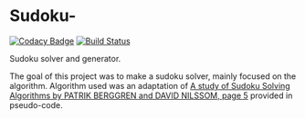 # Sudoku-

[![Codacy Badge](https://api.codacy.com/project/badge/Grade/f121490f72c04b21866ef88439e6819c)](https://app.codacy.com/app/Almantask/Sudoku-?utm_source=github.com&utm_medium=referral&utm_content=Almantask/Sudoku-&utm_campaign=Badge_Grade_Dashboard)
[![Build Status](https://travis-ci.org/Almantask/Sudoku-.svg?branch=master)](https://travis-ci.org/Almantask/Sudoku-)

Sudoku solver and generator.

The goal of this project was to make a sudoku solver, mainly focused on the algorithm. 
Algorithm used was an adaptation of [A study of Sudoku Solving Algorithms by PATRIK BERGGREN
and DAVID NILSSOM, page 5](http://www.csc.kth.se/utbildning/kandidatexjobb/datateknik/2012/rapport/berggren_patrik_OCH_nilsson_david_K12011.pdf) provided in pseudo-code.
